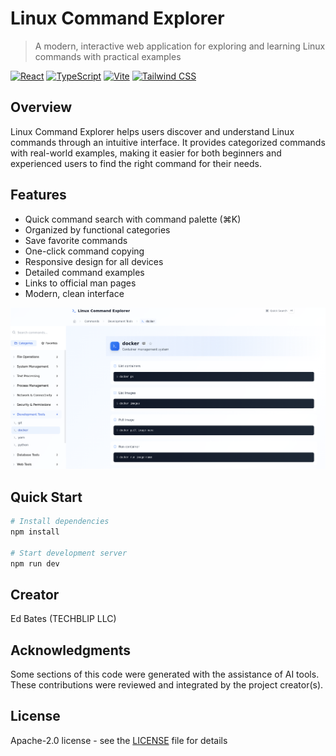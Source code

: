 # Linux Command Explorer

> A modern, interactive web application for exploring and learning Linux commands with practical examples

 [![React](https://img.shields.io/badge/React-18.3-blue.svg)](https://reactjs.org/)  [![TypeScript](https://img.shields.io/badge/TypeScript-5.5-blue.svg)](https://www.typescriptlang.org/)  [![Vite](https://img.shields.io/badge/Vite-5.4-646CFF.svg)](https://vitejs.dev/)  [![Tailwind CSS](https://img.shields.io/badge/Tailwind_CSS-3.4-38B2AC.svg)](https://tailwindcss.com/)

## Overview

Linux Command Explorer helps users discover and understand Linux commands through an intuitive interface. It provides categorized commands with real-world examples, making it easier for both beginners and experienced users to find the right command for their needs.

## Features

- Quick command search with command palette (⌘K)
- Organized by functional categories
- Save favorite commands
- One-click command copying
- Responsive design for all devices
- Detailed command examples
- Links to official man pages
- Modern, clean interface

![Command](public/images/command.png)

## Quick Start

```bash
# Install dependencies
npm install

# Start development server
npm run dev
```

## Creator

Ed Bates (TECHBLIP LLC)

## Acknowledgments

Some sections of this code were generated with the assistance of AI tools.  These contributions were reviewed and integrated by the project creator(s).

## License

Apache-2.0 license - see the [LICENSE](LICENSE) file for details
